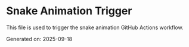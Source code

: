 # Snake Animation Trigger

This file is used to trigger the snake animation GitHub Actions workflow.

Generated on: 2025-09-18
